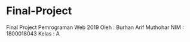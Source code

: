# Final-Project
Final Project Pemrograman Web 2019
Oleh  : Burhan Arif Muthohar
NIM   : 1800018043
Kelas : A
